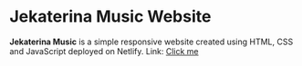 # Jekaterina Music Website

**Jekaterina Music** is a simple responsive website created using HTML, CSS and JavaScript deployed on Netlify.
Link: [Click me](https://margalnikova.ee)

